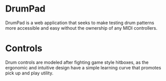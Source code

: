 # DrumPad
DrumPad is a web application that seeks to make testing drum patterns more accessible and easy without the ownership of any MIDI controllers.
# Controls
Drum controls are modeled after fighting game style hitboxes, as the ergonomic and intuitive design have a simple learning curve that promotes pick up and play utility.
